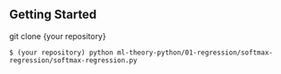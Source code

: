 ## Getting Started

git clone {your repository}

	$ (your repository) python ml-theory-python/01-regression/softmax-regression/softmax-regression.py